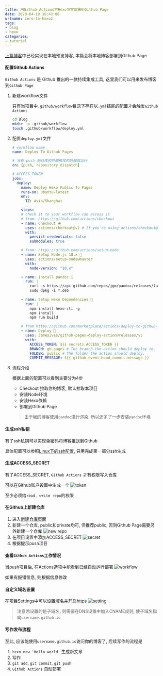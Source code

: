 ```yaml
---
title: 用Github Actions将Hexo博客部署到Github Page
date: 2020-04-10 10:43:08
urlname: zero-to-hexo2
tags: 
- blog
- hexo
categories:
- tutorial
---
```


[上篇博客](https://blog.xhyh.best/tutorial/zero-to-hexo1/)中已经实现在本地预览博客, 本篇会将本地博客部署到Github Page

<!--more-->

#### 配置Github Actions

`Github Actions` 是 Github 推出的一款持续集成工具, 这里我们可以用来发布博客到`Github Page`

1. 新建workflow文件
   
   只有当项目中`.github/workflow`目录下存在以`.yml`结尾的配置才会触发`Github Actions`
   
   ``` bash
   cd Blog
   mkdir -p .github/workflow
   touch .github/workflow/deploy.yml 
   ```

   
2. 配置`deploy.yml`文件

   ``` yml
   # workflow name
   name: Deploy To Github Pages
   
   # 当有 push 到仓库和外部触发的时候就运行
   on: [push, repository_dispatch]
   
   # ACCESS_TOKEN
   jobs:
     deploy: 
       name: Deploy Hexo Public To Pages
       runs-on: ubuntu-latest 
       env:
         TZ: Asia/Shanghai    
   
       steps:
       # check it to your workflow can access it
       # from: https://github.com/actions/checkout
       - name: Checkout 🛎️
         uses: actions/checkout@v2 # If you're using actions/checkout@v2 you must set persist-credentials    to false in most cases for the deployment to work correctly.
         with:
           persist-credentials: false
           submodules: true
   
       # from: https://github.com/actions/setup-node  
       - name: Setup Node.js 10.x 🔧
         uses: actions/setup-node@master
         with:
           node-version: "10.x"
   
       - name: Install pandoc 🔧
         run: |
           curl -s https://api.github.com/repos/jgm/pandoc/releases/latest | grep "browser_download_url.   *deb" | cut -d '"' -f 4 | wget -qi -
           sudo dpkg -i *.deb
           
       - name: Setup Hexo Dependencies 🔧
         run: |
           npm install hexo-cli -g
           npm install
           npm run build
   
       # from https://github.com/marketplace/actions/deploy-to-github-pages   
       - name: Deploy 🚀
         uses: JamesIves/github-pages-deploy-action@releases/v3
         with:
           ACCESS_TOKEN: ${{ secrets.ACCESS_TOKEN }}
           BRANCH: gh-pages # The branch the action should deploy to.
           FOLDER: public # The folder the action should deploy.
           COMMIT_MESSAGE: ${{ github.event.head_commit.message }}
   ```

3. 流程介绍

   根据上面的配置可以看到主要分为4步

   - Checkout 拉取你的博客, 默认拉取本项目
   - 安装Node环境
   - 安装Hexo依赖
   - 部署到Github Page

   > 由于我的博客使用`pandoc`进行渲染, 所以还多了一步安装`pandoc`环境


#### 生成ssh私钥

有了ssh私钥可以实现免密码将博客推送到Github 

具体配置可以参照[Linux下的ssh配置](https://blog.xhyh.best/tutorial/linux-ssh/), 只用完成第一部分ssh生成

#### 生成ACCESS_SECRET

有了ACCESS_SECRET, `Github Actions` 才有权限写入仓库

可以在Github账户设置中生成一个
![token](https://pic.rmb.bdstatic.com/3e96456f3136c30e6daee91f21d00176.png)

至少必须给`read, write repo`的权限

#### 在Github上新建仓库

1. 进入[新建仓库页面](https://github.com/new)
2. 新建一个仓库, public和private均可, 但推荐public, 否则Github Page需要另外新建一个仓库
   ![new repo](https://pic.rmb.bdstatic.com/245f3c54feac8e15db0dae57ff18533c.png)
3. 在项目设置中添加ACCESS_SECRET
   ![secret](https://pic.rmb.bdstatic.com/5b364db983b09727ee07df2a9dc54a99.png)
4. 根据提示push项目


#### 查看`Github Actions`工作情况

当push项目后, 在Actions选项中能看到已经自动运行部署
![workflow](https://pic.rmb.bdstatic.com/8cdc7826c558371149a5198b9fd6e43c.png)

如果有报错信息, 则根据信息修改

#### 自定义域名设置

在项目Settings中可以[设置域名](https://help.github.com/en/github/working-with-github-pages/configuring-a-custom-domain-for-your-github-pages-site)并开启https
![setting](https://pic.rmb.bdstatic.com/2e181936fe576fb0f0cf484f87d538ad.png)

> 注意若设置的是子域名, 则需要在DNS设置中加入CNAME规则, 使子域名指向`username.github.io`

#### 写作发布流程

至此, 应该能使用`username.github.io`访问你的博客了, 后续写作的流程是

1. `hexo new 'Hello world'` 生成新文章
2. 写作
3. `git add`,  `git commit`, `git push`
4. `Github Actions` 自动部署



